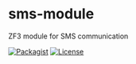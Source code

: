 # sms-module

ZF3 module for SMS communication

[![Packagist](https://img.shields.io/packagist/v/massimo-filippi/sms-module.svg)](https://packagist.org/packages/massimo-filippi/sms-module)
[![License](http://img.shields.io/:license-mit-blue.svg)](http://doge.mit-license.org)

